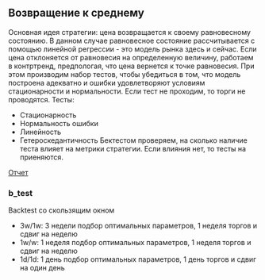 ## Возвращение к среднему
Основная идея стратегии: цена возвращается к своему равновесному состоянию. В данном случае равновесное состояние рассчитывается с помощью линейной регрессии - это модель рынка здесь и сейчас. Если цена отклоняется от равновесия на определенную величину, работаем в контртренд, предпологая, что цена вернется к точке равновесия. При этом производим набор тестов, чтобы убедиться в том, что модель построена адекватно и ошибки удовлетворяют условиям стационарности и нормальности. Если тест не проходим, то торги не проводятся. 
Тесты: 
- Стационарность
- Нормальность ошибки
- Линейность
- Гетероскедантичность
Бектестом проверяем, на сколько наличие теста влияет на метрики стратегии. Если влияния нет, то тесты на приеняются.

[Отчет](https://docs.google.com/document/d/1nkD7qP4YESaczn_ISbrC6D9U6wpXCC3Q1grJ-7OcSBI/edit?usp=sharing)

### b_test
Backtest со скользящим окном
- 3w/1w: 3 недели подбор оптимальных параметров, 1 неделя торгов и сдвиг на неделю
- 1w/w: 1 неделя подбор оптимальных параметров, 1 неделя торгов и сдвиг на неделю
- 1d/1d: 1 день подбор оптимальных параметров, 1 день торгов и сдвиг на один день
